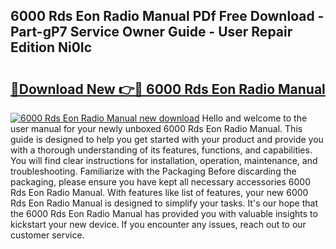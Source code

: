 ## 6000 Rds Eon Radio Manual PDf Free Download - Part-gP7 Service Owner Guide - User Repair Edition Ni0Ic

# <h2><a href="http://bc64660.oget.top/?id=6000+Rds+Eon+Radio+Manual">🔗Download New 👉🔴 6000 Rds Eon Radio Manual</a></h2>

[![6000 Rds Eon Radio Manual new download](https://i.imgur.com/5g1atiW.png)](http://bc64660.oget.top/?id=6000+Rds+Eon+Radio+Manual)
Hello and welcome to the user manual for your newly unboxed 6000 Rds Eon Radio Manual. This guide is designed to help you get started with your product and provide you with a thorough understanding of its features, functions, and capabilities. You will find clear instructions for installation, operation, maintenance, and troubleshooting. Familiarize with the Packaging Before discarding the packaging, please ensure you have kept all necessary accessories 6000 Rds Eon Radio Manual. With features like list of features, your new 6000 Rds Eon Radio Manual is designed to simplify your tasks. It's our hope that the 6000 Rds Eon Radio Manual has provided you with valuable insights to kickstart your new device. If you encounter any issues, reach out to our customer service.
